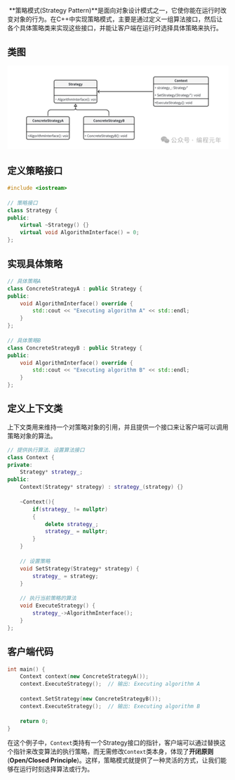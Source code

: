 ​	**策略模式(Strategy Pattern)**是面向对象设计模式之一，它使你能在运行时改变对象的行为。在C++中实现策略模式，主要是通过定义一组算法接口，然后让各个具体策略类来实现这些接口，并能让客户端在运行时选择具体策略来执行。

## 类图

![](..\picture\策略模式.png)

## 定义策略接口

```c++
#include <iostream>

// 策略接口
class Strategy {
public:
    virtual ~Strategy() {}
    virtual void AlgorithmInterface() = 0;
};
```

## 实现具体策略

```c++
// 具体策略A
class ConcreteStrategyA : public Strategy {
public:
    void AlgorithmInterface() override {
        std::cout << "Executing algorithm A" << std::endl;
    }
};

// 具体策略B
class ConcreteStrategyB : public Strategy {
public:
    void AlgorithmInterface() override {
        std::cout << "Executing algorithm B" << std::endl;
    }
};
```

## 定义上下文类

​	上下文类用来维持一个对策略对象的引用，并且提供一个接口来让客户端可以调用策略对象的算法。

```c++
// 提供执行算法、设置算法接口
class Context {
private:
    Strategy* strategy_;
public:
    Context(Strategy* strategy) : strategy_(strategy) {}

    ~Context(){
        if(strategy_ != nullptr)
        {
            delete strategy_;
            strategy_ = nullptr;
        }
    }

    // 设置策略
    void SetStrategy(Strategy* strategy) {
        strategy_ = strategy;
    }

    // 执行当前策略的算法
    void ExecuteStrategy() {
        strategy_->AlgorithmInterface();
    }
};
```

## 客户端代码

```c++
int main() {
    Context context(new ConcreteStrategyA());
    context.ExecuteStrategy();  // 输出: Executing algorithm A

    context.SetStrategy(new ConcreteStrategyB());
    context.ExecuteStrategy();  // 输出: Executing algorithm B

    return 0;
}
```

​	在这个例子中，`Context`类持有一个Strategy接口的指针，客户端可以通过替换这个指针来改变算法的执行策略，而无需修改`Context`类本身，体现了**开闭原则**(**Open/Closed Principle**)。这样，策略模式就提供了一种灵活的方式，让我们能够在运行时刻选择算法或行为。